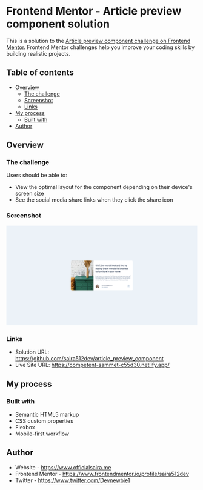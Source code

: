 # Frontend Mentor - Article preview component solution

This is a solution to the [Article preview component challenge on Frontend Mentor](https://www.frontendmentor.io/challenges/article-preview-component-dYBN_pYFT). Frontend Mentor challenges help you improve your coding skills by building realistic projects. 

## Table of contents

- [Overview](#overview)
  - [The challenge](#the-challenge)
  - [Screenshot](#screenshot)
  - [Links](#links)
- [My process](#my-process)
  - [Built with](#built-with)
- [Author](#author)
## Overview

### The challenge

Users should be able to:

- View the optimal layout for the component depending on their device's screen size
- See the social media share links when they click the share icon

### Screenshot

![](images/screenshot.png)

### Links

- Solution URL: https://github.com/saira512dev/article_preview_component
- Live Site URL: https://competent-sammet-c55d30.netlify.app/

## My process

### Built with

- Semantic HTML5 markup
- CSS custom properties
- Flexbox
- Mobile-first workflow



## Author

- Website - https://www.officialsaira.me
- Frontend Mentor - https://www.frontendmentor.io/profile/saira512dev
- Twitter - https://www.twitter.com/Devnewbie1
